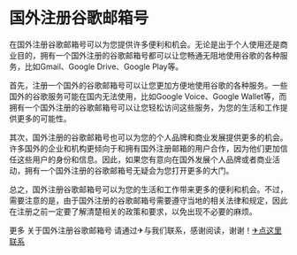 # 国外注册谷歌邮箱号

在国外注册谷歌邮箱号可以为您提供许多便利和机会。无论是出于个人使用还是商业目的，拥有一个国外注册的谷歌邮箱号都可以让您畅通无阻地使用谷歌的各种服务，比如Gmail、Google Drive、Google Play等。

首先，注册一个国外的谷歌邮箱号可以让您更加方便地使用谷歌的各种服务。一些国外的谷歌服务可能在国内无法使用，比如Google Voice、Google Wallet等，而拥有一个国外注册的谷歌邮箱号可以让您轻松访问这些服务，为您的生活和工作提供更多的可能性。

其次，国外注册的谷歌邮箱号也可以为您的个人品牌和商业发展提供更多的机会。许多国外的企业和机构更倾向于和拥有国外注册邮箱的用户合作，因为他们更加信任这些用户的身份和信息。因此，如果您有意向在国外发展个人品牌或者商业活动，拥有一个国外注册的谷歌邮箱号无疑会为您打开更多的大门。

总之，国外注册谷歌邮箱号可以为您的生活和工作带来更多的便利和机会。不过，需要注意的是，由于国外注册的谷歌邮箱号需要遵守当地的相关法律和规定，因此在注册之前一定要了解清楚相关的政策和要求，以免出现不必要的麻烦。

更多 关于国外注册谷歌邮箱号 请通过✈与我们联系，感谢阅读，谢谢！[✈点这里联系](https://abc.k02.cc)